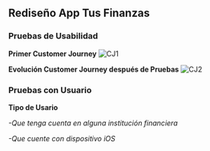 ## Rediseño App Tus Finanzas
### Pruebas de Usabilidad
**Primer Customer Journey**
![CJ1](https://i.imgur.com/V1Uo4DD.jpg)

**Evolución Customer Journey después de Pruebas**
![CJ2](https://i.imgur.com/mdIodns.jpg)

### Pruebas con Usuario
**Tipo de Usario**

*-Que tenga cuenta en alguna institución financiera*

*-Que cuente con dispositivo iOS*
